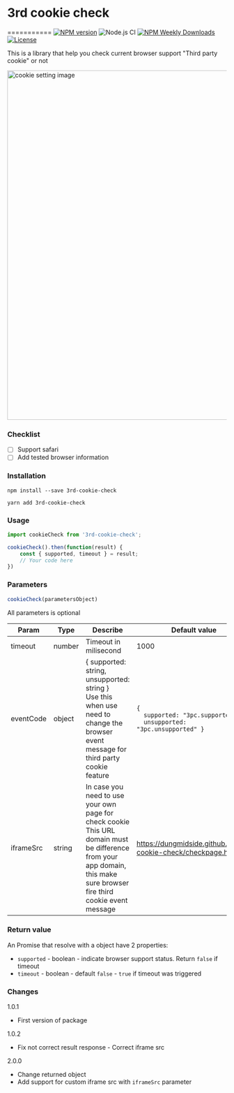 # 3rd cookie check
===========
[![NPM version](https://badgen.net/npm/v/3rd-cookie-check)](https://www.npmjs.com/package/3rd-cookie-check)
![Node.js CI](https://github.com/dungmidside/3rd-cookie-check/workflows/Build%20and%20Deploy/badge.svg)
[![NPM Weekly Downloads](https://badgen.net/npm/dw/3rd-cookie-check)](https://www.npmjs.com/package/3rd-cookie-check)
[![License](https://badgen.net/npm/license/3rd-cookie-check)](https://www.npmjs.com/package/3rd-cookie-check)

This is a library that help you check current browser support "Third party cookie" or not

<img src="https://dungmidside.github.io/3rd-cookie-check/cookie-setting.png" width="800" alt="cookie setting image"/>

### Checklist
- [ ] Support safari
- [ ] Add tested browser information 

### Installation
`npm install --save 3rd-cookie-check`

`yarn add 3rd-cookie-check`
### Usage
```javascript
import cookieCheck from '3rd-cookie-check';

cookieCheck().then(function(result) {
    const { supported, timeout } = result;
    // Your code here
})
```
### Parameters
```javascript
cookieCheck(parametersObject)
```
All parameters is optional

| Param | Type | Describe | Default value |
| ----- | -------- | ----------- | ------------- |
| timeout  | number | Timeout in milisecond | 1000 |
| eventCode | object | { supported: string, unsupported: string }<br>Use this when use need to change the browser event message for third party cookie feature | <code>{<br/>&nbsp;&nbsp;supported: "3pc.supported", <br>&nbsp;&nbsp;unsupported: "3pc.unsupported" }</code>
| iframeSrc | string | In case you need to use your own page for check cookie <br>This URL domain must be difference from your app domain, this make sure browser fire third cookie event message| https://dungmidside.github.io/3rd-cookie-check/checkpage.html|

### Return value
An Promise that resolve with a object have 2 properties:
- `supported` - boolean - indicate browser support status. Return `false` if timeout  
- `timeout` - boolean - default `false` - `true` if timeout was triggered

### Changes
1.0.1
- First version of package

1.0.2
- Fix not correct result response - Correct iframe src 

2.0.0
- Change returned object
- Add support for custom iframe src with `iframeSrc` parameter
